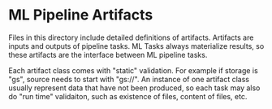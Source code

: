 # ML Pipeline Artifacts


Files in this directory include detailed definitions of artifacts. Artifacts
are inputs and outputs of pipeline tasks. ML Tasks always materialize results,
so these artifacts are the interface between ML pipeline tasks.

Each artifact class comes with "static" validation. For example if storage is
"gs", source needs to start with "gs://". An instance of one artifact class
usually represent data that have not been produced, so each task may also do
"run time" validaiton, such as existence of files, content of files, etc.
